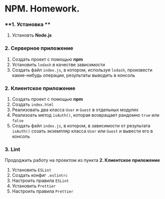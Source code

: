 # NPM. Homework.

### **1. Установка **

1. Установть **Node.js**


### **2. Серверное приложение**

1. Создать проект с помощью **npm**
1. Установить `lodash` в качестве зависимости
1. Создать файл `index.js`, в котором, используя `lodash`, произвести какие-нибудь операции, результаты выводить в консоль


### **2. Клиентское приложение**

1. Создать проект с помощью **npm**
1. Создать `index.html`
1. Реализовать два класса `User` и `Guest` в отдельных модулях
1. Реализоать метод `isAuth()`, которая возвращает рандомно `true` или `false`
1. Создать файл `index.js`, в котором, в зависимости от результата `isAuth()` созать экземпляр класса `User` или `Guest` и вывести его в консоль



### **3. Lint**

Прододжить работу на проектом из пункта **2. Клиентское приложение**

1. Установить `ESLint`
1. Создать конфиг `.eslintrc`
1. Настроить правила `ESLint` 
1. Установить `Prettier`
1. Настроить правила `Prettier`